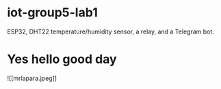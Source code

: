 # iot-group5-lab1
ESP32, DHT22 temperature/humidity sensor, a relay, and a Telegram bot.

# Yes hello good day

![[mrlapara.jpeg]]